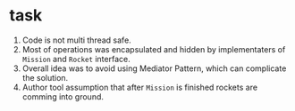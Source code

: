 # task
1. Code is not multi thread safe. 
2. Most of operations was encapsulated and hidden by implementaters of `Mission` and `Rocket` interface.
3. Overall idea was to avoid using Mediator Pattern, which can complicate the solution. 
4. Author tool assumption that after `Mission` is finished rockets are comming into ground.